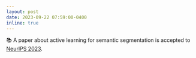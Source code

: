 ```yaml
---
layout: post
date: 2023-09-22 07:59:00-0400
inline: true
---
```


📚 A paper about active learning for semantic segmentation is accepted to [NeurIPS 2023](https://nips.cc/).